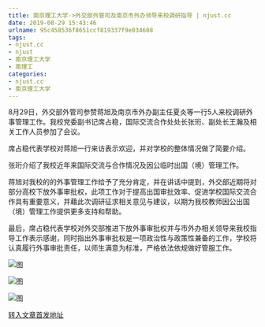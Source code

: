 ```yaml
---
title: 南京理工大学->外交部外管司及南京市外办领导来校调研指导 | njust.cc
date: 2019-08-29 15:43:46
urlname: 95c458536f8651ccf819337f9e034608
tags: 
- njust.cc
- njust
- 南京理工大学
- 南理工
categories:
- njust.cc
- 南京理工大学
---
```



8月29日，外交部外管司参赞蒋旭及南京市外办副主任夏炎等一行5人来校调研外事管理工作。我校党委副书记席占稳，国际交流合作处处长张珩、副处长王瀚及相关工作人员参加了会议。

席占稳代表学校对蒋旭一行来访表示欢迎，并对学校的整体情况做了简要介绍。

张珩介绍了我校近年来国际交流与合作情况及因公临时出国（境）管理工作。

蒋旭对我校的的外事管理工作给予了充分肯定，并在讲话中提到，外交部近期将对部分高校下放外事审批权，此项工作对于提高出国审批效率、促进学校国际交流合作具有重要意义，并藉此次调研征求相关意见与建议，以期为我校教师因公出国（境）管理工作提供更多支持和帮助。

最后，席占稳代表学校对外交部推进下放外事审批权并与市外办相关领导来我校指导工作表示感谢，同时指出外事审批权是一项政治性与政策性兼备的工作，学校将认真履行外事审批责任，以师生满意为标准，严格依法依规做好管服工作。



![图](http://zs.njust.edu.cn/_upload/article/images/eb/94/b0d4fef5481394aaef5f2f0fd026/45ffa342-c7be-4116-b98f-603defb2bb39.jpg)

![图](http://zs.njust.edu.cn/_upload/article/images/eb/94/b0d4fef5481394aaef5f2f0fd026/9f7e47ab-71d3-4b0b-ad61-9486bd77cea9.jpg)

![图](http://zs.njust.edu.cn/_upload/article/images/eb/94/b0d4fef5481394aaef5f2f0fd026/5b06d9c2-316d-4316-bc21-ddeaa48498d9.jpg)

[转入文章首发地址](http://zs.njust.edu.cn/27/1a/c4621a206618/page.htm)